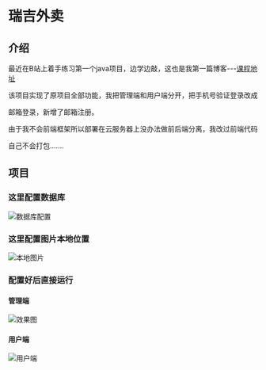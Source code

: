 # 瑞吉外卖

## 介绍

最近在B站上着手练习第一个java项目，边学边敲，这也是我第一篇博客---[课程地址](https://www.bilibili.com/video/BV13a411q753) 

该项目实现了原项目全部功能，我把管理端和用户端分开，把手机号验证登录改成

邮箱登录，新增了邮箱注册。



由于我不会前端框架所以部署在云服务器上没办法做前后端分离，我改过前端代码

自己不会打包.......

## 项目

### 这里配置数据库



![数据库配置](https://i.ibb.co/7phSD43/QQ-20240612193823.png)

### 这里配置图片本地位置

![本地图片](https://i.ibb.co/dgC9XKz/QQ-20240612193828.png)



### 配置好后直接运行

#### 管理端

![效果图](https://i.ibb.co/2MN8HmD/QQ-20240612195116.png)

#### 用户端



![用户端](https://i.ibb.co/QjG59hY/QQ-20240612195417.png)
